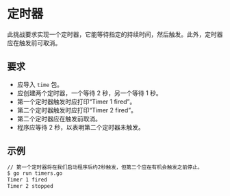 # 定时器

此挑战要求实现一个定时器，它能等待指定的持续时间，然后触发。此外，定时器应在触发前可取消。

## 要求

- 应导入 `time` 包。
- 应创建两个定时器，一个等待 2 秒，另一个等待 1 秒。
- 第一个定时器触发时应打印“Timer 1 fired”。
- 第二个定时器触发时应打印“Timer 2 fired”。
- 第二个定时器应在触发前取消。
- 程序应等待 2 秒，以表明第二个定时器未触发。

## 示例

```sh
// 第一个定时器将在我们启动程序后约2秒触发，但第二个应在有机会触发之前停止。
$ go run timers.go
Timer 1 fired
Timer 2 stopped
```
